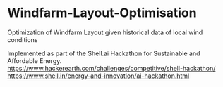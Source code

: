 # Windfarm-Layout-Optimisation
Optimization of Windfarm Layout given historical data of local wind conditions

Implemented as part of the Shell.ai Hackathon for Sustainable and Affordable Energy.<br>
https://www.hackerearth.com/challenges/competitive/shell-hackathon/
<br>
https://www.shell.in/energy-and-innovation/ai-hackathon.html
